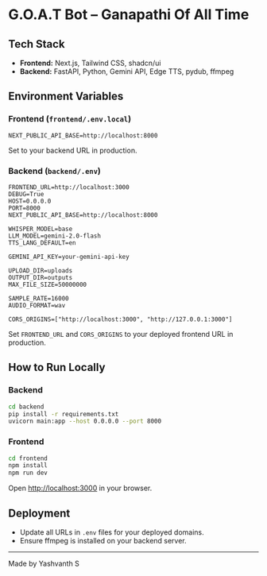 # G.O.A.T Bot – Ganapathi Of All Time

## Tech Stack

- **Frontend:** Next.js, Tailwind CSS, shadcn/ui
- **Backend:** FastAPI, Python, Gemini API, Edge TTS, pydub, ffmpeg

## Environment Variables

### Frontend (`frontend/.env.local`)

```
NEXT_PUBLIC_API_BASE=http://localhost:8000
```

Set to your backend URL in production.

### Backend (`backend/.env`)

```
FRONTEND_URL=http://localhost:3000
DEBUG=True
HOST=0.0.0.0
PORT=8000
NEXT_PUBLIC_API_BASE=http://localhost:8000

WHISPER_MODEL=base
LLM_MODEL=gemini-2.0-flash
TTS_LANG_DEFAULT=en

GEMINI_API_KEY=your-gemini-api-key

UPLOAD_DIR=uploads
OUTPUT_DIR=outputs
MAX_FILE_SIZE=50000000

SAMPLE_RATE=16000
AUDIO_FORMAT=wav

CORS_ORIGINS=["http://localhost:3000", "http://127.0.0.1:3000"]
```

Set `FRONTEND_URL` and `CORS_ORIGINS` to your deployed frontend URL in production.

## How to Run Locally

### Backend

```bash
cd backend
pip install -r requirements.txt
uvicorn main:app --host 0.0.0.0 --port 8000
```

### Frontend

```bash
cd frontend
npm install
npm run dev
```

Open [http://localhost:3000](http://localhost:3000) in your browser.

## Deployment

- Update all URLs in `.env` files for your deployed domains.
- Ensure ffmpeg is installed on your backend server.

---

Made by Yashvanth S
